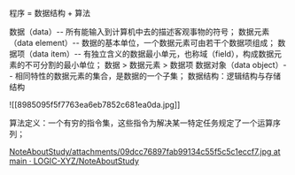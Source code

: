 程序 = 数据结构 + 算法

数据（data）-- 所有能输入到计算机中去的描述客观事物的符号；
数据元素（data element）-- 数据的基本单位，一个数据元素可由若干个数据项组成；
数据项（data item）-- 有独立含义的数据最小单元，也称域（field），构成数据元素的不可分割的最小单位；
数据 > 数据元素 > 数据项
数据对象（data object）-- 相同特性的数据元素的集合，是数据的一个子集；
数据结构：逻辑结构与存储结构

![[8985095f5f7763ea6eb7852c681ea0da.jpg]]

算法定义：一个有穷的指令集，这些指令为解决某一特定任务规定了一个运算序列；


[NoteAboutStudy/attachments/09dcc76897fab99134c55f5c5c1eccf7.jpg at main · LOGIC-XYZ/NoteAboutStudy](https://github.com/LOGIC-XYZ/NoteAboutStudy/blob/main/attachments/09dcc76897fab99134c55f5c5c1eccf7.jpg)